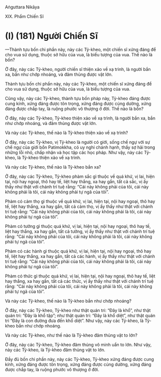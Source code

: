 Aṅguttara Nikāya

XIX. Phẩm Chiến Sĩ

# (I) (181) Người Chiến Sĩ

—Thành tựu bốn chi phần này, này các Tỷ-kheo, một chiến sĩ xứng đáng để cho vua sử dụng, thuộc sở hữu của vua, là biểu tượng của vua. Thế nào là bốn?

Ở đây, này các Tỷ-kheo, người chiến sĩ thiện xảo về xạ trình, là người bắn xa, bắn như chớp nhoáng, và đâm thủng được vật lớn.

Thành tựu bốn chi phần này, này các Tỷ-kheo, một chiến sĩ xứng đáng để cho vua sử dụng, thuộc sở hữu của vua, là biểu tượng của vua.

Cũng vậy, này các Tỷ-kheo, thành tựu bốn pháp này, Tỷ-kheo đáng được cung kính, xứng đáng được tôn trọng, xứng đáng được cúng dường, xứng đáng được chắp tay, là ruộng phước vô thượng ở đời. Thế nào là bốn?

Ở đây, này các Tỷ-kheo, Tỷ-kheo thiện xảo về xạ trình, là người bắn xa, bắn như chớp nhoáng, và đâm thủng được vật lớn.

Và này các Tỷ-kheo, thế nào là Tỷ-kheo thiện xảo về xạ trình?

Ở đây, này các Tỷ-kheo, vị Tỷ-kheo là người có giới, sống chế ngự với sự chế ngự của giới bổn Patimokkha, có uy nghi chánh hạnh, thấy sợ hãi trong những lỗi nhỏ, chấp nhận và học tập các học pháp. Như vậy, này các Tỷ-kheo, là Tỷ-kheo thiện xảo về xạ trình.

Và này các Tỷ-kheo, thế nào là Tỷ-kheo bắn xa?

Ở đây, này các Tỷ-kheo, Tỷ-kheo phàm sắc gì thuộc về quá khứ, vị lai, hiện tại, nội hay ngoại, thô hay tế, liệt hay thắng, xa hay gần, tất cả sắc, vị ấy thấy như thật với chánh trí tuệ rằng: “Cái này không phải của tôi, cái này không phải là tôi, cái này không phải tự ngã của tôi”.

Phàm có cảm thọ gì thuộc về quá khứ, vị lai, hiện tại, nội hay ngoại, thô hay tế, liệt hay thắng, xa hay gần, tất cả cảm thọ, vị ấy thấy như thật với chánh trí tuệ rằng: “Cái này không phải của tôi, cái này không phải là tôi, cái này không phải tự ngã của tôi”.

Phàm có tưởng gì thuộc quá khứ, vị lai, hiện tại, nội hay ngoại, thô hay tế, liệt hay thắng, xa hay gần, tất cả tưởng, vị ấy thấy như thật với chánh trí tuệ rằng: “Cái này không phải của tôi, cái này không phải là tôi, cái này không phải tự ngã của tôi”.

Phàm có các hành gì thuộc quá khứ, vị lai, hiện tại, nội hay ngoại, thô hay tế, liệt hay thắng, xa hay gần, tất cả các hành, vị ấy thấy như thật với chánh trí tuệ rằng: “Cái này không phải của tôi, cái này không phải là tôi, cái này không phải tự ngã của tôi”.

Phàm có thức gì thuộc quá khứ, vị lai, hiện tại, nội hay ngoại, thô hay tế, liệt hay thắng, xa hay gần, tất cả các thức, vị ấy thấy như thật với chánh trí tuệ rằng: “Cái này không phải của tôi, cái này không phải là tôi, cái này không phải tự ngã của tôi”.

Và này các Tỷ-kheo, thế nào là Tỷ-kheo bắn như chớp nhoáng?

Ở đây, này các Tỷ-kheo, Tỷ-kheo như thật quán tri: “Ðây là khổ”, như thật quán tri: “Ðây là khổ tập”; như thật quán tri: “Ðây là khổ diệt”, như thật quán tri “Ðây là con đường đưa đến khổ diệt”. Như vậy, này các Tỷ-kheo, là Tỷ-kheo bắn như chớp nhoáng.

Và này các Tỷ-kheo, như thế nào là Tỷ-kheo đâm thủng vật to lớn?

Ở đây, này các Tỷ-kheo, Tỷ-kheo đâm thủng vô minh uẩn to lớn. Như vậy, này các Tỷ-kheo, là Tỷ-kheo đâm thủng vật to lớn.

Ðầy đủ bốn chi phần này, này các Tỷ-kheo, Tỷ-kheo xứng đáng được cung kính, xứng đáng được tôn trọng, xứng đáng được cúng dường, xứng đáng được chắp tay, là ruộng phước vô thượng ở đời.

